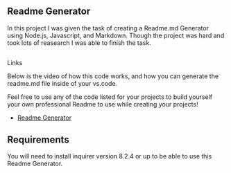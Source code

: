 ## Readme Generator

In this project I was given the task of creating a Readme.md Generator using Node.js, Javascript, and Markdown. Though the project was hard and took lots of reasearch I was able to finish the task.
##
Links

Below is the video of how this code works, and how you can generate the readme.md file inside of your vs.code.

Feel free to use any of the code listed for your projects to build yourself your own professional Readme to use while creating your projects!
* [Readme Generator](Develop/dist/readme.md)

## Requirements
You will need to install inquirer version 8.2.4 or up to be able to use this Readme Generator.

